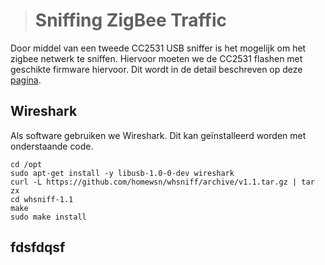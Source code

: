 > # Sniffing ZigBee Traffic

Door middel van een tweede CC2531 USB sniffer is het mogelijk om het zigbee netwerk te sniffen. Hiervoor moeten we de CC2531 flashen met geschikte firmware hiervoor. Dit wordt in de detail beschreven op deze [pagina](https://www.zigbee2mqtt.io/how_tos/how_to_sniff_zigbee_traffic.html).

## Wireshark

Als software gebruiken we Wireshark. Dit kan geïnstalleerd worden met onderstaande code.

```{bash}
cd /opt
sudo apt-get install -y libusb-1.0-0-dev wireshark
curl -L https://github.com/homewsn/whsniff/archive/v1.1.tar.gz | tar zx
cd whsniff-1.1
make
sudo make install
```

## fdsfdqsf